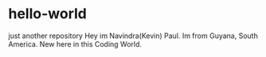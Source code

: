 # hello-world
just another repository
Hey im Navindra(Kevin) Paul.
Im from Guyana, South America.
New here in this Coding World.

